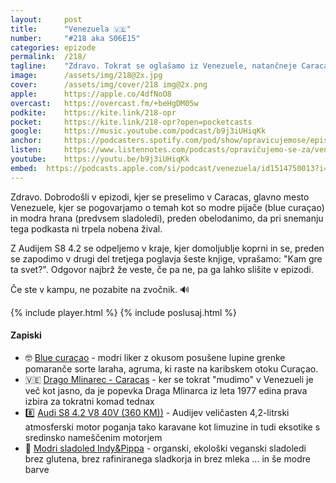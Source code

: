 ```yaml
---
layout: 	post
title:  	"Venezuela 🇻🇪"
number: 	"#218 aka S06E15"
categories:	epizode
permalink:	/218/
tagline: 	"Zdravo. Tokrat se oglašamo iz Venezuele, natančneje Caracasa, kjer v višku poletnih počitnic nazdravimo z Blue Curaçaom in se sprašujemo, kam gre ta svet."
image:		/assets/img/218@2x.jpg
cover:		/assets/img/cover/218 img@2x.png
apple:		https://apple.co/4dfNoO8
overcast:	https://overcast.fm/+beHgDM05w
podkite:	https://kite.link/218-opr
pocket:		https://kite.link/218-opr?open=pocketcasts
google:		https://music.youtube.com/podcast/b9j3iUHiqKk
anchor:		https://podcasters.spotify.com/pod/show/opravicujemose/episodes/Venezuela-e2mi209
listen:		https://www.listennotes.com/podcasts/opravičujemo-se-za/venezuela-yhLbA9BNW78/embed/
youtube:	https://youtu.be/b9j3iUHiqKk
embed:	https://podcasts.apple.com/si/podcast/venezuela/id1514750013?i=1000663631145
---
```


Zdravo. Dobrodošli v epizodi, kjer se preselimo v Caracas, glavno mesto Venezuele, kjer se pogovarjamo o temah kot so modre pijače (blue curaçao) in modra hrana (predvsem sladoledi), preden obelodanimo, da pri snemanju tega podkasta ni trpela nobena žival. 

Z Audijem S8 4.2 se odpeljemo v kraje, kjer domoljublje koprni in se, preden se zapodimo v drugi del tretjega poglavja šeste knjige, vprašamo: "Kam gre ta svet?". Odgovor najbrž že veste, če pa ne, pa ga lahko slišite v epizodi. 

Če ste v kampu, ne pozabite na zvočnik. 🔊  

{% include player.html %}
{% include poslusaj.html %}

<!--break-->

#### Zapiski

- 🤓 [Blue curaçao](https://en.wikipedia.org/wiki/Cura%C3%A7ao_(liqueur)) - modri liker z okusom posušene lupine grenke pomaranče sorte laraha, agruma, ki raste na karibskem otoku Curaçao.
- 🇻🇪 [Drago Mlinarec - Caracas](https://www.youtube.com/watch?v=fYCMBE_Pl5s) - ker se tokrat "mudimo" v Venezueli je več kot jasno, da je popevka Draga Mlinarca iz leta 1977 edina prava izbira za tokratni komad tednax 
- 8️⃣ [Audi S8 4.2 V8 40V (360 KM))](https://www.auto-data.net/en/audi-s8-d2-4.2-v8-40v-360hp-quattro-4791) - Audijev veličasten 4,2-litrski atmosferski motor poganja tako karavane kot limuzine in tudi eksotike s sredinsko nameščenim motorjem 
- 🥶 [Modri sladoled Indy&Pippa](https://indyandpippa.com/modri-veganski-sladoled-cashew-blues/) - organski, ekološki veganski sladoledi brez glutena, brez rafiniranega sladkorja in brez mleka ... in še modre barve 